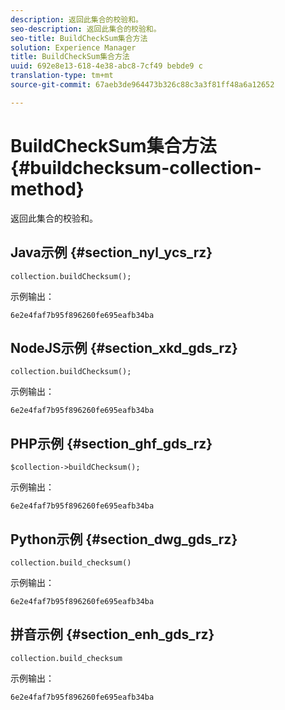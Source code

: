 ```yaml
---
description: 返回此集合的校验和。
seo-description: 返回此集合的校验和。
seo-title: BuildCheckSum集合方法
solution: Experience Manager
title: BuildCheckSum集合方法
uuid: 692e8e13-618-4e38-abc8-7cf49 bebde9 c
translation-type: tm+mt
source-git-commit: 67aeb3de964473b326c88c3a3f81ff48a6a12652

---
```



# BuildCheckSum集合方法{#buildchecksum-collection-method}

返回此集合的校验和。

## Java示例 {#section_nyl_ycs_rz}

```
collection.buildChecksum(); 
```

示例输出：

```
6e2e4faf7b95f896260fe695eafb34ba 
```

## NodeJS示例 {#section_xkd_gds_rz}

```
collection.buildChecksum(); 
```

示例输出：

```
6e2e4faf7b95f896260fe695eafb34ba 
```

## PHP示例 {#section_ghf_gds_rz}

```
$collection->buildChecksum(); 
```

示例输出：

```
6e2e4faf7b95f896260fe695eafb34ba 
```

## Python示例 {#section_dwg_gds_rz}

```
collection.build_checksum() 
```

示例输出：

```
6e2e4faf7b95f896260fe695eafb34ba 
```

## 拼音示例 {#section_enh_gds_rz}

```
collection.build_checksum
```

示例输出：

```
6e2e4faf7b95f896260fe695eafb34ba 
```

